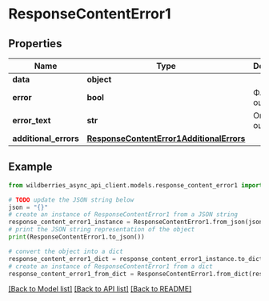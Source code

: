 # ResponseContentError1


## Properties

Name | Type | Description | Notes
------------ | ------------- | ------------- | -------------
**data** | **object** |  | [optional] 
**error** | **bool** | Флаг ошибки | [optional] 
**error_text** | **str** | Описание ошибки | [optional] 
**additional_errors** | [**ResponseContentError1AdditionalErrors**](ResponseContentError1AdditionalErrors.md) |  | [optional] 

## Example

```python
from wildberries_async_api_client.models.response_content_error1 import ResponseContentError1

# TODO update the JSON string below
json = "{}"
# create an instance of ResponseContentError1 from a JSON string
response_content_error1_instance = ResponseContentError1.from_json(json)
# print the JSON string representation of the object
print(ResponseContentError1.to_json())

# convert the object into a dict
response_content_error1_dict = response_content_error1_instance.to_dict()
# create an instance of ResponseContentError1 from a dict
response_content_error1_from_dict = ResponseContentError1.from_dict(response_content_error1_dict)
```
[[Back to Model list]](../README.md#documentation-for-models) [[Back to API list]](../README.md#documentation-for-api-endpoints) [[Back to README]](../README.md)



